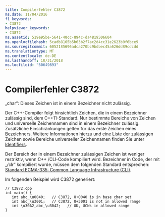 ```yaml
---
title: Compilerfehler C3872
ms.date: 11/04/2016
f1_keywords:
- C3872
helpviewer_keywords:
- C3872
ms.assetid: 519e95be-5641-40cc-894c-da4819506604
ms.openlocfilehash: 5cadb8165b5b63b2f7ac2d4cc31e2623b0f6bce9
ms.sourcegitcommit: 6052185696adca270bc9bdbec45a626dd89cdcdd
ms.translationtype: MT
ms.contentlocale: de-DE
ms.lasthandoff: 10/31/2018
ms.locfileid: "50649893"
---
```

# <a name="compiler-error-c3872"></a>Compilerfehler C3872

„char“: Dieses Zeichen ist in einem Bezeichner nicht zulässig.

Der C++-Compiler folgt hinsichtlich Zeichen, die in einem Bezeichner zulässig sind, dem C++11-Standard. Nur bestimmte Bereiche von Zeichen und universelle Zeichennamen sind in einem Bezeichner zulässig. Zusätzliche Einschränkungen gelten für das erste Zeichen eines Bezeichners. Weitere Informationen hierzu und eine Liste der zulässigen Zeichen sowie Bereiche universeller Zeichennamen finden Sie unter [Identifiers](../../cpp/identifiers-cpp.md).

Der Bereich der in einem Bezeichner zulässigen Zeichen ist weniger restriktiv, wenn C++ /CLI-Code kompiliert wird. Bezeichner in Code, der mit „/clr“ kompiliert wurde, müssen dem folgenden Standard entsprechen:  [Standard ECMA-335: Common Language Infrastructure (CLI)](http://www.ecma-international.org/publications/standards/Ecma-335.htm).

Im folgenden Beispiel wird C3872 generiert:

```
// C3872.cpp
int main() {
   int abc_\u0040;   // C3872, U+0040 is in base char set
   int abc_\u3001;   // C3872, U+3001 is not in allowed range
   int \u30A2_abc_\u3042;   // OK, UCNs in allowed range
}
```